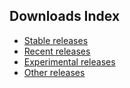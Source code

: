 ## Downloads Index

- [Stable releases](#stable-releases)
- [Recent releases](#recent-releases)
- [Experimental releases](#experimental-releases)
- [Other releases](#other-releases)
